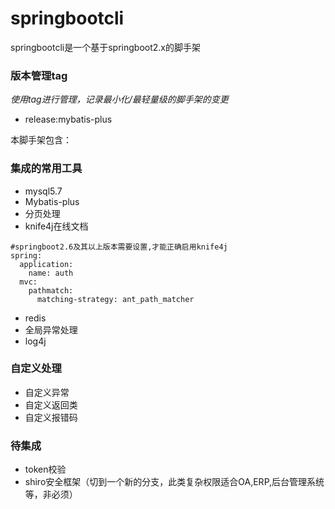 # springbootcli
springbootcli是一个基于springboot2.x的脚手架
### 版本管理tag
_使用tag进行管理，记录最小化/最轻量级的脚手架的变更_
- release:mybatis-plus



本脚手架包含：
### 集成的常用工具
- mysql5.7
- Mybatis-plus
- 分页处理
- knife4j在线文档
````
#springboot2.6及其以上版本需要设置,才能正确启用knife4j 
spring:
  application:
    name: auth
  mvc:
    pathmatch:
      matching-strategy: ant_path_matcher
  ````
- redis
- 全局异常处理
- log4j

### 自定义处理
- 自定义异常
- 自定义返回类
- 自定义报错码

### 待集成
- token校验
- shiro安全框架（切到一个新的分支，此类复杂权限适合OA,ERP,后台管理系统等，非必须）


